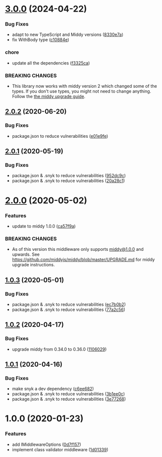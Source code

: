 # [3.0.0](https://github.com/dbartholomae/middy-middleware-class-validator/compare/2.0.2...3.0.0) (2024-04-22)


### Bug Fixes

* adapt to new TypeScript and Middy versions ([8330e7a](https://github.com/dbartholomae/middy-middleware-class-validator/commit/8330e7af0391ab3fbd456e86f80355cab2e4314a))
* fix WithBody type ([c10884e](https://github.com/dbartholomae/middy-middleware-class-validator/commit/c10884ea9a330213e0bedf2081b1c666e825516b))


### chore

* update all the dependencies ([f3325ca](https://github.com/dbartholomae/middy-middleware-class-validator/commit/f3325ca4106e50ff2e0f53c485706c9bc1ca60c9))


### BREAKING CHANGES

* This library now works with
middy version 2 which changed some of the types.
If you don't use types, you might not need to change
anything. Follow the
[the middy upgrade guide](https://github.com/middyjs/middy/blob/2.0.0/docs/UPGRADE.md).

## [2.0.2](https://github.com/dbartholomae/middy-middleware-class-validator/compare/2.0.1...2.0.2) (2020-06-20)

### Bug Fixes

- package.json to reduce vulnerabilities ([e01e9fe](https://github.com/dbartholomae/middy-middleware-class-validator/commit/e01e9feab0af8093c3b3963f4542843a51a8d515))

## [2.0.1](https://github.com/dbartholomae/middy-middleware-class-validator/compare/2.0.0...2.0.1) (2020-05-19)

### Bug Fixes

- package.json & .snyk to reduce vulnerabilities ([952dc9c](https://github.com/dbartholomae/middy-middleware-class-validator/commit/952dc9cbbe0b8e7474cc6b6b319e42b87735cd9a))
- package.json & .snyk to reduce vulnerabilities ([20a28c1](https://github.com/dbartholomae/middy-middleware-class-validator/commit/20a28c1a25450706301babbc2cf67d530debe212))

# [2.0.0](https://github.com/dbartholomae/middy-middleware-class-validator/compare/1.0.3...2.0.0) (2020-05-02)

### Features

- update to middy 1.0.0 ([ca57f9a](https://github.com/dbartholomae/middy-middleware-class-validator/commit/ca57f9a1b70c29ba9568348295194abf9a19d8da))

### BREAKING CHANGES

- As of this version this middleware only supports middy@1.0.0 and upwards. See https://github.com/middyjs/middy/blob/master/UPGRADE.md for middy upgrade instructions.

## [1.0.3](https://github.com/dbartholomae/middy-middleware-class-validator/compare/1.0.2...1.0.3) (2020-05-01)

### Bug Fixes

- package.json & .snyk to reduce vulnerabilities ([ec7b0b2](https://github.com/dbartholomae/middy-middleware-class-validator/commit/ec7b0b2e74fe1a5ccc8ed529f2be3f09fddaf8c7))
- package.json & .snyk to reduce vulnerabilities ([77a2c56](https://github.com/dbartholomae/middy-middleware-class-validator/commit/77a2c564e1e50696d600d11cf3c8e83e5c7d890e))

## [1.0.2](https://github.com/dbartholomae/middy-middleware-class-validator/compare/1.0.1...1.0.2) (2020-04-17)

### Bug Fixes

- upgrade middy from 0.34.0 to 0.36.0 ([1106029](https://github.com/dbartholomae/middy-middleware-class-validator/commit/11060295641bf0b7e13f0da4e8f2a36830ead478))

## [1.0.1](https://github.com/dbartholomae/middy-middleware-class-validator/compare/1.0.0...1.0.1) (2020-04-16)

### Bug Fixes

- make snyk a dev dependency ([c6ee682](https://github.com/dbartholomae/middy-middleware-class-validator/commit/c6ee6827809c1cb6002a0eaa3200a055807a05cc))
- package.json & .snyk to reduce vulnerabilities ([3b1ee0c](https://github.com/dbartholomae/middy-middleware-class-validator/commit/3b1ee0c6f4b756805ec23febcac29467ea30528e))
- package.json & .snyk to reduce vulnerabilities ([3e77268](https://github.com/dbartholomae/middy-middleware-class-validator/commit/3e772685ab3056b454c27ee69e2561854ad3074d))

# 1.0.0 (2020-01-23)

### Features

- add IMiddlewareOptions ([0d7f157](https://github.com/dbartholomae/middy-middleware-class-validator/commit/0d7f15772497e2989b1c9435668945a015af2712))
- implement class validator middleware ([1d01339](https://github.com/dbartholomae/middy-middleware-class-validator/commit/1d0133900ac720b149763a2c92859161356360e3))
